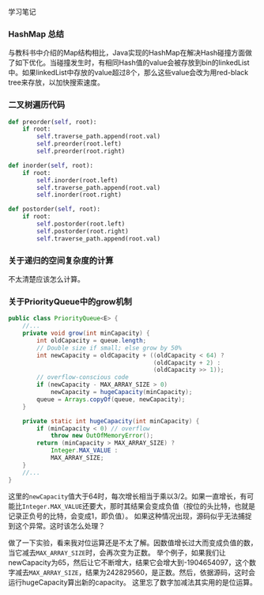 学习笔记

### HashMap 总结

与教科书中介绍的Map结构相比，Java实现的HashMap在解决Hash碰撞方面做了如下优化。当碰撞发生时，有相同Hash值的value会被存放到bin的linkedList中。如果linkedList中存放的value超过8个，那么这些value会改为用red-black tree来存放，以加快搜索速度。

### 二叉树遍历代码
```python
def preorder(self, root):
    if root:
        self.traverse_path.append(root.val)
        self.preorder(root.left)
        self.preorder(root.right)

def inorder(self, root):
    if root:
        self.inorder(root.left)
        self.traverse_path.append(root.val)
        self.inorder(root.right)

def postorder(self, root):
    if root:
        self.postorder(root.left)
        self.postorder(root.right)
        self.traverse_path.append(root.val)

```

### 关于递归的空间复杂度的计算
不太清楚应该怎么计算。

### 关于PriorityQueue中的grow机制
```java
public class PriorityQueue<E> {
    //...
    private void grow(int minCapacity) {
        int oldCapacity = queue.length;
        // Double size if small; else grow by 50%
        int newCapacity = oldCapacity + ((oldCapacity < 64) ?
                                         (oldCapacity + 2) :
                                         (oldCapacity >> 1));
        // overflow-conscious code
        if (newCapacity - MAX_ARRAY_SIZE > 0)
            newCapacity = hugeCapacity(minCapacity);
        queue = Arrays.copyOf(queue, newCapacity);
    }

    private static int hugeCapacity(int minCapacity) {
        if (minCapacity < 0) // overflow
            throw new OutOfMemoryError();
        return (minCapacity > MAX_ARRAY_SIZE) ?
            Integer.MAX_VALUE :
            MAX_ARRAY_SIZE;
    }
    //...
}
```
这里的`newCapacity`值大于64时，每次增长相当于乘以3/2。如果一直增长，有可能比`Integer.MAX_VALUE`还要大，那时其结果会变成负值（按位的头比特，也就是记录正负号的比特，会变成1，即负值）。
如果这种情况出现，源码似乎无法捕捉到这个异常。这时该怎么处理？

做了一下实验，看来我对位运算还是不太了解。因数值增长过大而变成负值的数，当它减去`MAX_ARRAY_SIZE`时，会再次变为正数。
举个例子，如果我们让newCapacity为65，然后让它不断增大，结果它会增大到-1904654097，这个数字减去`MAX_ARRAY_SIZE`，结果为242829560，是正数。然后，依据源码，这时会运行hugeCapacity算出新的capacity。
这里忘了数字加减法其实用的是位运算。